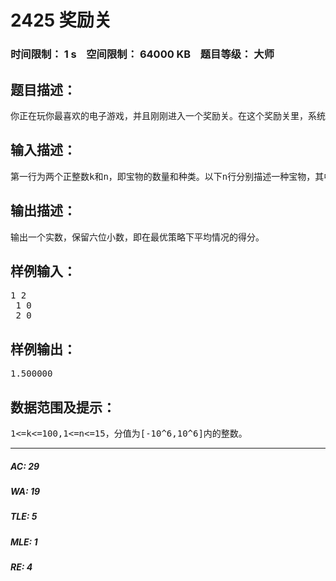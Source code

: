 # 2425 奖励关   
### 时间限制： 1 s&nbsp;&nbsp;&nbsp;&nbsp;空间限制： 64000 KB&nbsp;&nbsp;&nbsp;&nbsp;题目等级： 大师  
## 题目描述：  

<pre>
你正在玩你最喜欢的电子游戏，并且刚刚进入一个奖励关。在这个奖励关里，系统将依次随机抛出k次宝物，每次你都可以选择吃或者不吃（必须在抛出下一个宝物之前做出选择，且现在决定不吃的宝物以后也不能再吃）。 宝物一共有n种，系统每次抛出这n种宝物的概率都相同且相互独立。也就是说，即使前k-1次系统都抛出宝物1（这种情况是有可能出现的，尽管概率非常小），第k次抛出各个宝物的概率依然均为1/n。 获取第i种宝物将得到Pi分，但并不是每种宝物都是可以随意获取的。第i种宝物有一个前提宝物集合Si。只有当Si中所有宝物都至少吃过一次，才能吃第i种宝物（如果系统抛出了一个目前不能吃的宝物，相当于白白的损失了一次机会）。注意，Pi可以是负数，但如果它是很多高分宝物的前提，损失短期利益而吃掉这个负分宝物将获得更大的长期利益。 假设你采取最优策略，平均情况你一共能在奖励关得到多少分值？
</pre>
  
  
## 输入描述：  

<pre>
第一行为两个正整数k和n，即宝物的数量和种类。以下n行分别描述一种宝物，其中第一个整数代表分值，随后的整数依次代表该宝物的各个前提宝物（各宝物编号为1到n），以0结尾。
</pre>
  
  
## 输出描述：  

<pre>
输出一个实数，保留六位小数，即在最优策略下平均情况的得分。
</pre>
  
  
## 样例输入：  

<pre>
1 2  
 1 0  
 2 0
</pre>
  
  
## 样例输出：  

<pre>
1.500000
</pre>
  
  
## 数据范围及提示：  

<pre>
1<=k<=100,1<=n<=15，分值为[-10^6,10^6]内的整数。
</pre>
  
  
***  

##### AC: 29  
##### WA: 19  
##### TLE: 5  
##### MLE: 1  
##### RE: 4  
